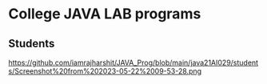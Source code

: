 # College JAVA LAB programs 

## Students 
https://github.com/iamrajharshit/JAVA_Prog/blob/main/java21AI029/students/Screenshot%20from%202023-05-22%2009-53-28.png
